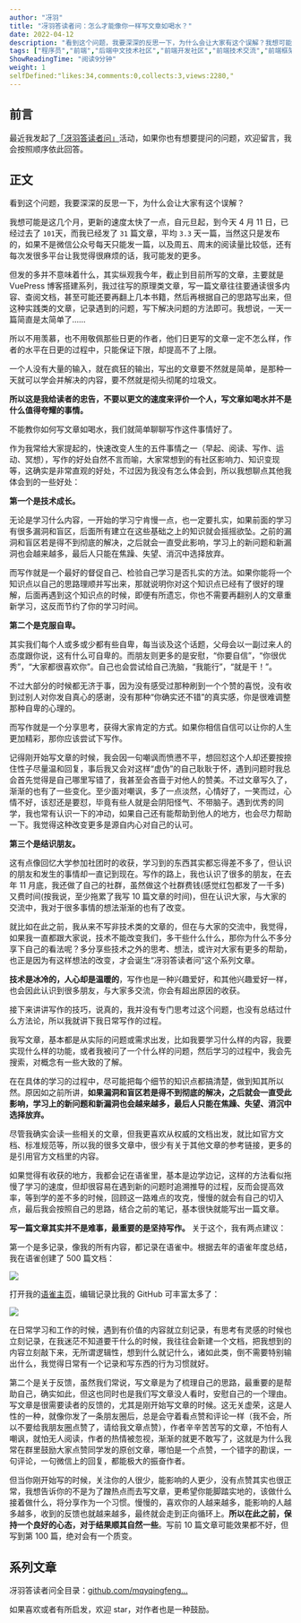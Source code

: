 ```yaml
---
author: "冴羽"
title: "冴羽答读者问：怎么才能像你一样写文章如喝水？"
date: 2022-04-12
description: "看到这个问题，我要深深的反思一下，为什么会让大家有这个误解？我想可能是这几个月，更新的速度太快了一点，自元旦起，到今天 4 月 11 日，已经过去了 101 天，而我已经发了 31 篇文章，平均"
tags: ["程序员","前端","后端中文技术社区","前端开发社区","前端技术交流","前端框架教程","JavaScript 学习资源","CSS 技巧与最佳实践","HTML5 最新动态","前端工程师职业发展","开源前端项目","前端技术趋势"]
ShowReadingTime: "阅读9分钟"
weight: 1
selfDefined:"likes:34,comments:0,collects:3,views:2280,"
---
```

前言
--

最近我发起了[「冴羽答读者问」](https://link.juejin.cn?target=https%3A%2F%2Fwww.yuque.com%2Fyayu%2Fask%2Fdzng83 "https://www.yuque.com/yayu/ask/dzng83")活动，如果你也有想要提问的问题，欢迎留言，我会按照顺序依此回答。

正文
--

看到这个问题，我要深深的反思一下，为什么会让大家有这个误解？

我想可能是这几个月，更新的速度太快了一点，自元旦起，到今天 4 月 11 日，已经过去了 `101`天，而我已经发了 `31` 篇文章，平均 `3.3` 天一篇，当然这只是发布的，如果不是微信公众号每天只能发一篇，以及周五、周末的阅读量比较低，还有每次发很多平台让我觉得很麻烦的话，我可能发的更多。

但发的多并不意味着什么，其实纵观我今年，截止到目前所写的文章，主要就是 VuePress 博客搭建系列，我过往写的原理类文章，写一篇文章往往要通读很多内容、查阅文档，甚至可能还要再翻上几本书籍，然后再根据自己的思路写出来，但这种实践类的文章，记录遇到的问题，写下解决问题的方法即可。我想说，一天一篇简直是太简单了……

所以不用羡慕，也不用敬佩那些日更的作者，他们日更写的文章一定不怎么样，作者的水平在日更的过程中，只能保证下限，却提高不了上限。

一个人没有大量的输入，就在疯狂的输出，写出的文章要不然就是简单，是那种一天就可以学会并解决的内容，要不然就是彻头彻尾的垃圾文。

**所以这是我给读者的忠告，不要以更文的速度来评价一个人，写文章如喝水并不是什么值得夸耀的事情。**

不能教你如何写文章如喝水，我们就简单聊聊写作这件事情好了。

作为我常给大家提起的，快速改变人生的五件事情之一（早起、阅读、写作、运动、冥想），写作的好处自然不言而喻，大家常想到的有社区影响力、知识变现等，这确实是非常直观的好处，不过因为我没有怎么体会到，所以我想聊点其他我体会到的一些好处：

**第一个是技术成长。**

无论是学习什么内容，一开始的学习宁肯慢一点，也一定要扎实，如果前面的学习有很多漏洞和盲区，后面所有建立在这些基础之上的知识就会摇摇欲坠。之前的漏洞和盲区若是得不到彻底的解决，之后就会一直受此影响，学习上的新问题和新漏洞也会越来越多，最后人只能在焦躁、失望、消沉中选择放弃。

而写作就是一个最好的督促自己、检验自己学习是否扎实的方法。如果你能将一个知识点以自己的思路理顺并写出来，那就说明你对这个知识点已经有了很好的理解，后面再遇到这个知识点的时候，即便有所遗忘，你也不需要再翻别人的文章重新学习，这反而节约了你的学习时间。

**第二个是克服自卑。**

其实我们每个人或多或少都有些自卑，每当谈及这个话题，父母会以一副过来人的态度跟你说，这有什么可自卑的。而朋友则更多的是安慰，“你要自信”，“你很优秀”，“大家都很喜欢你”。自己也会尝试给自己洗脑，“我能行”，“就是干！”。

不过大部分的时候都无济于事，因为没有感受过那种刷到一个个赞的喜悦，没有收到过别人对你发自真心的感谢，没有那种“你确实还不错”的真实感，你是很难调整那种自卑的心理的。

而写作就是一个分享思考，获得大家肯定的方式。如果你相信自信可以让你的人生更加精彩，那你应该尝试下写作。

记得刚开始写文章的时候，我会因一句嘲讽而愤懑不平，想回怼这个人却还要按捺住性子尽量温和回复，事后我又会对这样“虚伪”的自己耿耿于怀，遇到问题时我总会首先觉得是自己哪里写错了，我甚至会吝啬于对他人的赞美。不过文章写久了，渐渐的也有了一些变化。至少面对嘲讽，多了一点淡然，心情好了，一笑而过，心情不好，该怼还是要怼，毕竟有些人就是会阴阳怪气、不带脑子。遇到优秀的同学，我也常有认识一下的冲动，如果自己还有能帮助到他人的地方，也会尽力帮助一下。我觉得这种改变更多是源自内心对自己的认可。

**第三个是结识朋友。**

这有点像回忆大学参加社团时的收获，学习到的东西其实都忘得差不多了，但认识的朋友和发生的事情却一直记到现在。写作的路上，我也认识了很多的朋友，在去年 11 月底，我还做了自己的社群，虽然做这个社群费钱(感觉红包都发了一千多)又费时间(按我说，至少拖累了我写 10 篇文章的时间)，但在认识大家，与大家的交流中，我对于很多事情的想法渐渐的也有了改变。

就比如在此之前，我从来不写非技术类的文章的，但在与大家的交流中，我觉得，如果我一直都跟大家说，技术不能改变我们，多干些什么什么，那你为什么不多分享下自己的看法呢？多分享些技术之外的思考、想法，或许对大家有更多的帮助，也正是因为有这样想法的改变，才会诞生“冴羽答读者问”这个系列文章。

**技术是冰冷的，人心却是温暖的**，写作也是一种兴趣爱好，和其他兴趣爱好一样，也会因此认识到很多朋友，与大家多交流，你会有超出原因的收获。

接下来讲讲写作的技巧，说真的，我并没有专门思考过这个问题，也没有总结过什么方法论，所以我就讲下我日常写作的过程。

我写文章，基本都是从实际的问题或需求出发，比如我要学习什么样的内容，我要实现什么样的功能，或者我被问了一个什么样的问题，然后学习的过程中，我会先搜索，对概念有一些大致的了解。

在在具体的学习的过程中，尽可能把每个细节的知识点都搞清楚，做到知其所以然。原因如之前所讲，**如果漏洞和盲区若是得不到彻底的解决，之后就会一直受此影响，学习上的新问题和新漏洞也会越来越多，最后人只能在焦躁、失望、消沉中选择放弃。**

尽管我确实会读一些相关的文章，但我更喜欢从权威的文档出发，就比如官方文档、标准规范等，所以我的很多文章中，很少有关于其他文章的参考链接，更多的是引用官方文档里的内容。

如果觉得有收获的地方，我都会记在语雀里，基本是边学边记，这样的方法看似拖慢了学习的速度，但却很容易在遇到新的问题时追溯推导的过程，反而会提高效率，等到学的差不多的时候，回顾这一路难点的攻克，慢慢的就会有自己的切入点，最后我会按照自己的思路，结合之前的笔记，基本很快就能写出一篇文章。

**写一篇文章其实并不是难事，最重要的是坚持写作。** 关于这个，我有两点建议：

第一个是多记录，像我的所有内容，都记录在语雀中。根据去年的语雀年度总结，我在语雀创建了 500 篇文档：

![](/images/jueJin/f93a161ea43c49d.png)

打开我的[语雀主页](https://link.juejin.cn?target=https%3A%2F%2Fwww.yuque.com%2Fyayu "https://www.yuque.com/yayu")，编辑记录比我的 GitHub 可丰富太多了：

![](/images/jueJin/56ed79907dd4423.png)

在日常学习和工作的时候，遇到有价值的内容就立刻记录，有思考有灵感的时候也立刻记录，在我迷茫不知道要干什么的时候，我往往会新建一个文档，把我想到的内容立刻敲下来，无所谓逻辑性，想到什么就记什么，诸如此类，倒不需要特别输出什么，我觉得日常有一个记录和写东西的行为习惯就好。

第二个是关于反馈，虽然我们常说，写文章是为了梳理自己的思路，最重要的是帮助自己，确实如此，但这也同时也是我们写文章没人看时，安慰自己的一个理由。写文章是很需要读者的反馈的，尤其是刚开始写文章的时候。这无关虚荣，这是人性的一种，就像你发了一条朋友圈后，总是会守着看点赞和评论一样（我不会，所以不要给我朋友圈点赞了，请给我文章点赞），作者辛辛苦苦写的文章，不怕有人嘲讽，就怕无人阅读，作者的热情被忽视，渐渐的就更不敢写了，这就是为什么我常在群里鼓励大家点赞同学发的原创文章，哪怕是一个点赞，一个错字的勘误，一句评论，一句微信上的回复，都能极大的振奋作者。

但当你刚开始写的时候，关注你的人很少，能影响的人更少，没有点赞其实也很正常，我想告诉你的不是为了蹭热点而去写文章，更希望你能脚踏实地的，该做什么接着做什么，将分享作为一个习惯。慢慢的，喜欢你的人越来越多，能影响的人越多越多，收到的反馈也就越来越多，最终就会走到正向循环上。**所以在此之前，保持一个良好的心态，对于结果顺其自然一些**。写前 10 篇文章可能效果都不好，但写到第 100 篇，绝对会有一个质变。

系列文章
----

冴羽答读者问全目录：[github.com/mqyqingfeng…](https://link.juejin.cn?target=https%3A%2F%2Fgithub.com%2Fmqyqingfeng%2FBlog "https://github.com/mqyqingfeng/Blog")

如果喜欢或者有所启发，欢迎 star，对作者也是一种鼓励。